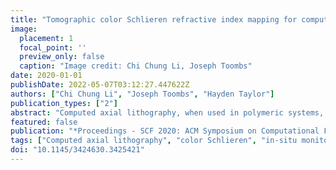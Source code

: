 ```yaml
---
title: "Tomographic color Schlieren refractive index mapping for computed axial lithography"
image:
  placement: 1
  focal_point: ''
  preview_only: false
  caption: "Image credit: Chi Chung Li, Joseph Toombs"
date: 2020-01-01
publishDate: 2022-05-07T03:12:27.447622Z
authors: ["Chi Chung Li", "Joseph Toombs", "Hayden Taylor"]
publication_types: ["2"]
abstract: "Computed axial lithography, when used in polymeric systems, directly solidifies freeform three-dimensional geometries inside liquid or gelled materials. Currently, this patterning system operates in open loop where projections are designed prior to the print so identification of errors and corrections can only be done after the printed object has been processed. This work introduces an in-situ 3D refractive index monitoring system to track localized material conversion by performing tomographic reconstruction from color Schlieren images. Our system successfully reconstructed evolving phase objects inside resins and the reconstruction quality was verified by comparison with isosurface laser scans. The technique provides support for physics-based real-time pattern modification to improve print fidelity and reduce manual iteration time when experimenting with new materials."
featured: false
publication: "*Proceedings - SCF 2020: ACM Symposium on Computational Fabrication*"
tags: ["Computed axial lithography", "color Schlieren", "in-situ monitoring", "phase contrast imaging", "tomography"]
doi: "10.1145/3424630.3425421"
---
```


